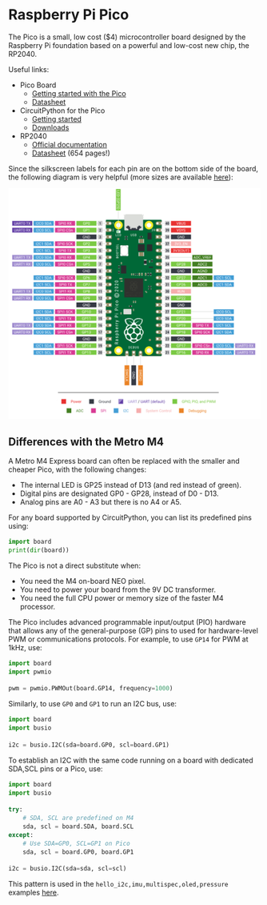 # Raspberry Pi Pico

The Pico is a small, low cost ($4) microcontroller board designed by the Raspberry Pi foundation based on a powerful and low-cost new chip, the RP2040.

Useful links:
 - Pico Board
   - [Getting started with the Pico](https://projects.raspberrypi.org/en/projects/getting-started-with-the-pico/0)
   - [Datasheet](https://datasheets.raspberrypi.com/pico/pico-datasheet.pdf)
 - CircuitPython for the Pico
   - [Getting started](https://learn.adafruit.com/getting-started-with-raspberry-pi-pico-circuitpython)
   - [Downloads](https://circuitpython.org/board/raspberry_pi_pico/)
 - RP2040
   - [Official documentation](https://www.raspberrypi.com/documentation/microcontrollers/rp2040.html)
   - [Datasheet](https://datasheets.raspberrypi.com/rp2040/rp2040-datasheet.pdf) (654 pages!)

Since the silkscreen labels for each pin are on the bottom side of the board, the following diagram is very helpful (more sizes are available [here](https://learn.adafruit.com/assets/99339)):

![Pico Pinout](https://raw.githubusercontent.com/dkirkby/E4S/master/img/pico-pinout.png)

## Differences with the Metro M4

A Metro M4 Express board can often be replaced with the smaller and cheaper Pico, with the following changes:
 - The internal LED is GP25 instead of D13 (and red instead of green).
 - Digital pins are designated GP0 - GP28, instead of D0 - D13.
 - Analog pins are A0 - A3 but there is no A4 or A5.

For any board supported by CircuitPython, you can list its predefined pins using:
```python
import board
print(dir(board))
```

The Pico is not a direct substitute when:
 - You need the M4 on-board NEO pixel.
 - You need to power your board from the 9V DC transformer.
 - You need the full CPU power or memory size of the faster M4 processor.

The Pico includes advanced programmable input/output (PIO) hardware that allows any of the general-purpose (GP) pins to used for hardware-level PWM or communications protocols.  For example, to use `GP14` for PWM at 1kHz, use:
```python
import board
import pwmio

pwm = pwmio.PWMOut(board.GP14, frequency=1000)
```
Similarly, to use `GP0` and `GP1` to run an I2C bus, use:
```python
import board
import busio

i2c = busio.I2C(sda=board.GP0, scl=board.GP1)
```
To establish an I2C with the same code running on a board with dedicated SDA,SCL pins or a Pico, use:
```python
import board
import busio

try:
    # SDA, SCL are predefined on M4
    sda, scl = board.SDA, board.SCL
except:
    # Use SDA=GP0, SCL=GP1 on Pico
    sda, scl = board.GP0, board.GP1

i2c = busio.I2C(sda=sda, scl=scl)
```
This pattern is used in the `hello_i2c,imu,multispec,oled,pressure` examples [here](hello/).
